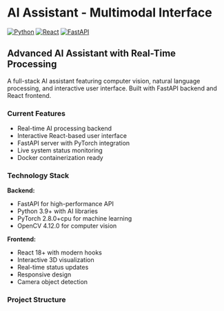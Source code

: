 # AI Assistant - Multimodal Interface

[![Python](https://img.shields.io/badge/Python-3.9+-blue.svg)](https://python.org)
[![React](https://img.shields.io/badge/React-18+-blue.svg)](https://reactjs.org)
[![FastAPI](https://img.shields.io/badge/FastAPI-Latest-green.svg)](https://fastapi.tiangolo.com)

## Advanced AI Assistant with Real-Time Processing

A full-stack AI assistant featuring computer vision, natural language processing, and interactive user interface. Built with FastAPI backend and React frontend.

### Current Features
- Real-time AI processing backend
- Interactive React-based user interface  
- FastAPI server with PyTorch integration
- Live system status monitoring
- Docker containerization ready

### Technology Stack

**Backend:**
- FastAPI for high-performance API
- Python 3.9+ with AI libraries
- PyTorch 2.8.0+cpu for machine learning
- OpenCV 4.12.0 for computer vision

**Frontend:**
- React 18+ with modern hooks
- Interactive 3D visualization
- Real-time status updates
- Responsive design
- Camera object detection
### Project Structure
